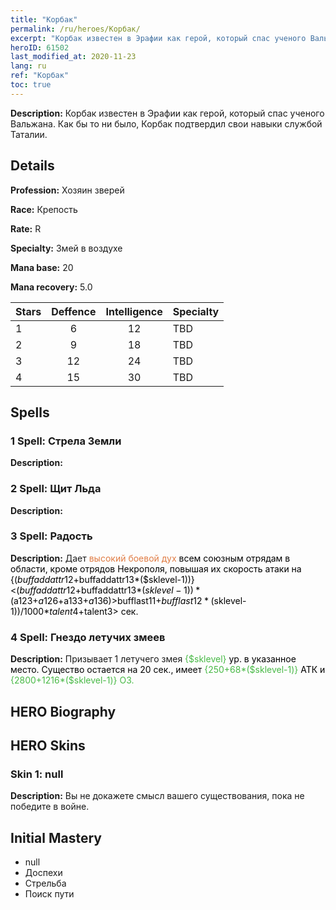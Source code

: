 ```yaml
---
title: "Корбак"
permalink: /ru/heroes/Корбак/
excerpt: "Корбак известен в Эрафии как герой, который спас ученого Вальжана. Как бы то ни было, Корбак подтвердил свои навыки службой Таталии."
heroID: 61502
last_modified_at: 2020-11-23
lang: ru
ref: "Корбак"
toc: true
---
```

 **Description:** Корбак известен в Эрафии как герой, который спас ученого Вальжана. Как бы то ни было, Корбак подтвердил свои навыки службой Таталии.
## Details
 **Profession:** Хозяин зверей

 **Race:** Крепость

 **Rate:** R

 **Specialty:** Змей в воздухе

 **Mana base:** 20

 **Mana recovery:** 5.0


  | Stars   |    Deffence    |  Intelligence  |      Specialty     |
  |---------|:---------------:|:---------------:|--------------------|
  |    1    | 6 | 12 | TBD |
  |    2    | 9 | 18 | TBD |
  |    3    | 12 | 24 | TBD |
  |    4    | 15 | 30 | TBD |

## Spells
### 1 Spell: Стрела Земли
 **Description:** 

### 2 Spell: Щит Льда
 **Description:** 

### 3 Spell: Радость
 **Description:** Дает <span style="color: #e07c44">высокий боевой дух<span style="color: black"> всем союзным отрядам в области, кроме отрядов Некрополя, повышая их скорость атаки на {($buffaddattr12+$buffaddattr13*($sklevel-1))}<($buffaddattr12+$buffaddattr13*($sklevel-1))*($a123+$a126+$a133+$a136)>%. Эффект длится <span style="color: #48b946">{($bufflast11+$bufflast12*($sklevel-1))/1000}<span style="color: black"><($bufflast11+$bufflast12*($sklevel-1))/1000*$talent4+$talent3> сек.

### 4 Spell: Гнездо летучих змеев
 **Description:** Призывает 1 летучего змея <span style="color: #48b946">{$sklevel}<span style="color: black"> ур. в указанное место. Существо остается на 20 сек., имеет <span style="color: #48b946">{250+68*($sklevel-1)}<span style="color: black"> АТК и <span style="color: #48b946">{2800+1216*($sklevel-1)} ОЗ.<span style="color: black">


## HERO Biography

## HERO Skins
### Skin 1: **null**

 **Description:** Вы не докажете смысл вашего существования, пока не победите в войне.



## Initial Mastery
   - null
   - Доспехи
   - Стрельба
   - Поиск пути
